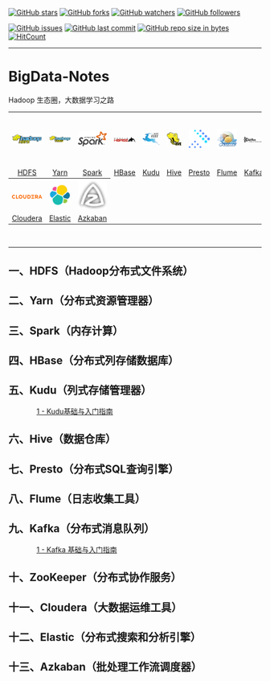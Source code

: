 [![GitHub stars](https://img.shields.io/github/stars/Jerome-LJ/BigData-Notes.svg?style=social&label=Stars)](https://github.com/Jerome-LJ/BigData-Notes/stargazers)
[![GitHub forks](https://img.shields.io/github/forks/Jerome-LJ/BigData-Notes.svg?style=social&label=Fork)](https://github.com/Jerome-LJ/BigData-Notes/network/members)
[![GitHub watchers](https://img.shields.io/github/watchers/Jerome-LJ/BigData-Notes.svg?style=social&label=Watch)](https://github.com/Jerome-LJ/BigData-Notes/watchers)
[![GitHub followers](https://img.shields.io/github/followers/Jerome-LJ.svg?style=social&label=Follow)](https://github.com/Jerome-LJ?tab=following)

[![GitHub issues](https://img.shields.io/github/issues/Jerome-LJ/BigData-Notes.svg)](https://github.com/Jerome-LJ/BigData-Notes/issues)
[![GitHub last commit](https://img.shields.io/github/last-commit/Jerome-LJ/BigData-Notes.svg)](https://github.com/Jerome-LJ/BigData-Notes/commits)
[![GitHub repo size in bytes](https://img.shields.io/github/repo-size/Jerome-LJ/BigData-Notes.svg)](https://github.com/Jerome-LJ/BigData-Notes)
[![HitCount](https://hits.b3log.org/Jerome-LJ/BigData-Notes.svg)](https://github.com/Jerome-LJ/BigData-Notes)

---

# BigData-Notes
Hadoop 生态圈，大数据学习之路

<table>
    <tr>
      <th><img width="70px" src="images/logo/hdfs-logo.jpg"></th>
      <th><img width="70px" src="images/logo/yarn-logo.png"></th>
      <th><img width="70px" src="images/logo/spark-logo.png"></th>
      <th><img width="70px" src="images/logo/hbase-logo.png"></th>
      <th><img width="70px" src="images/logo/kudu-logo.png"></th>
      <th><img width="70px" src="images/logo/hive-logo.png"></th>
      <th><img width="70px" src="images/logo/presto-logo.png"></th>
      <th><img width="70px" src="images/logo/flume-logo.png"></th>
      <th><img width="70px" src="images/logo/kafka-logo.png"></th>
      <th><img width="70px" src="images/logo/zookeeper-logo.png"></th>
    </tr>
    <tr>
      <td align="center"><a href="#一hdfshadoop分布式文件系统">HDFS</a></td>
      <td align="center"><a href="#二yarn分布式资源管理器">Yarn</a></td>
      <td align="center"><a href="#三spark内存计算">Spark</a></td>
      <td align="center"><a href="#四hbase分布式列存储数据库">HBase</a></td>
      <td align="center"><a href="#五kudu列式存储管理器">Kudu</a></td>
      <td align="center"><a href="#六hive数据仓库">Hive</a></td>
      <td align="center"><a href="#七presto分布式sql查询引擎">Presto</a></td>
      <td align="center"><a href="#八flume日志收集工具">Flume</a></td>
      <td align="center"><a href="#九kafka分布式消息队列">Kafka</a></td>
      <td align="center"><a href="#十zookeeper分布式协作服务">ZooKeeper</a></td>
    </tr>
    <tr>
      <th><img width="70px" src="images/logo/cloudera-logo.png"></th>
      <th><img width="70px" src="images/logo/elastic-logo.png"></th>
      <th><img width="70px" src="images/logo/azkaban-logo.png"></th>
    </tr>
    <tr>
      <td align="center"><a href="#十一cloudera大数据运维工具">Cloudera</a></td>
      <td align="center"><a href="#十二elastic分布式搜索和分析引擎">Elastic</a></td>
      <td align="center"><a href="#十三azkaban批处理工作流调度器">Azkaban</a></td>
    </tr>
  </table>
<br/>

---

## 一、HDFS（Hadoop分布式文件系统）
## 二、Yarn（分布式资源管理器）
## 三、Spark（内存计算）
## 四、HBase（分布式列存储数据库）
## 五、Kudu（列式存储管理器）
&emsp;&emsp;&emsp;&emsp;[1 - Kudu基础与入门指南](Kudu/1--Kudu基础与入门指南.md)
## 六、Hive（数据仓库）
## 七、Presto（分布式SQL查询引擎）
## 八、Flume（日志收集工具）
## 九、Kafka（分布式消息队列）
&emsp;&emsp;&emsp;&emsp;[1 - Kafka 基础与入门指南](./Kafka/1--Kafka基础与入门指南.md)
## 十、ZooKeeper（分布式协作服务）
## 十一、Cloudera（大数据运维工具）
## 十二、Elastic（分布式搜索和分析引擎）
## 十三、Azkaban（批处理工作流调度器）
